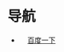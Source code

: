 <!-- # yanghan0218.github.io
[hanhais.com](https://hanhais.com)

### Hi there 👋

<img src="https://github-readme-stats.vercel.app/api?username=yanghan0218&show_icons=true&icon_color=87ceeb&title_color=ff69b4&text_color=718096&bg_color=ffffff00&hide_title=false" />

**yanghan0218/yanghan0218** is a ✨ _special_ ✨ repository because its `README.md` (this file) appears on your GitHub profile.

Here are some ideas to get you started:

- 🔭 I’m currently working on ...
- 🌱 I’m currently learning ...
- 👯 I’m looking to collaborate on ...
- 🤔 I’m looking for help with ...
- 💬 Ask me about ...
- 📫 How to reach me: ...
- 😄 Pronouns: ...
- ⚡ Fun fact: ...
-->

# 导航
- [<img src="[1]/favicon.ico" width="16px">百度一下](https://www.baidu.com "百度一下")

[1]: https://www.baidu.com
